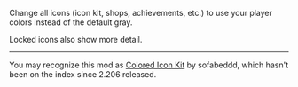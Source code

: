 Change all icons (icon kit, shops, achievements, etc.) to use your <cg>player colors</c> instead of the default gray.

Locked icons also show more detail.

---

You may recognize this mod as [Colored Icon Kit](https://github.com/sofabeddd/Colored-Icon-Kit) by sofabeddd, which hasn't been on the index since 2.206 released.
